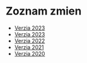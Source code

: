 # Zoznam zmien

- [Verzia 2023](CHANGELOG-2024.md)
- [Verzia 2023](CHANGELOG-2023.md)
- [Verzia 2022](CHANGELOG-2022.md)
- [Verzia 2021](CHANGELOG-2021.md)
- [Verzia 2020](CHANGELOG-2020.md)

<script type="text/javascript">
  window.location.href=window.location.href+"-2024";
</script>